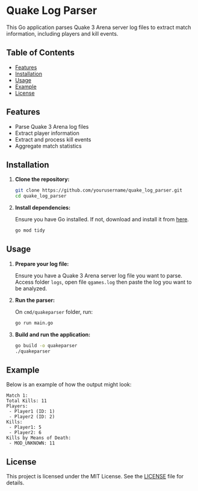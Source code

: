 # Quake Log Parser

This Go application parses Quake 3 Arena server log files to extract match information, including players and kill events.

## Table of Contents

- [Features](#features)
- [Installation](#installation)
- [Usage](#usage)
- [Example](#example)
- [License](#license)

## Features

- Parse Quake 3 Arena log files
- Extract player information
- Extract and process kill events
- Aggregate match statistics

## Installation

1. **Clone the repository:**

   ```bash
   git clone https://github.com/yourusername/quake_log_parser.git
   cd quake_log_parser
   ```

2. **Install dependencies:**

   Ensure you have Go installed. If not, download and install it from [here](https://golang.org/dl/).

   ```bash
   go mod tidy
   ```

## Usage

1. **Prepare your log file:**

   Ensure you have a Quake 3 Arena server log file you want to parse. Access folder `logs`, open file `qgames.log` then paste the log you want to be analyzed.

2. **Run the parser:**

   On `cmd/quakeparser` folder, run:

   ```bash
   go run main.go
   ```

3. **Build and run the application:**

   ```bash
   go build -o quakeparser
   ./quakeparser
   ```

## Example

Below is an example of how the output might look:

```
Match 1:
Total Kills: 11
Players:
 - Player1 (ID: 1)
 - Player2 (ID: 2)
Kills:
 - Player1: 5
 - Player2: 6
Kills by Means of Death:
 - MOD_UNKNOWN: 11
```

## License

This project is licensed under the MIT License. See the [LICENSE](LICENSE) file for details.
